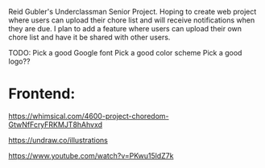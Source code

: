 Reid Gubler's Underclassman Senior Project.
Hoping to create web project where users can upload their chore list and will receive notifications when they are due. I plan to add a feature where users can upload their own chore list and have it be shared with other users.

TODO:
Pick a good Google font
Pick a good color scheme
Pick a good logo??

# Frontend:

https://whimsical.com/4600-project-choredom-GtwNfFcryFRKMJT8hAhvxd

https://undraw.co/illustrations

https://www.youtube.com/watch?v=PKwu15ldZ7k
